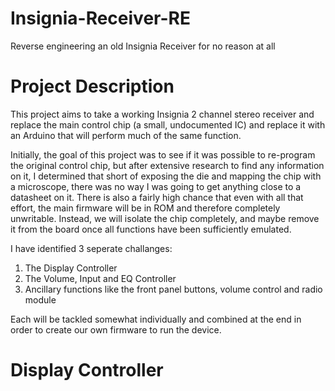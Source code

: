 # Insignia-Receiver-RE
Reverse engineering an old Insignia Receiver for no reason at all

# Project Description
This project aims to take a working Insignia 2 channel stereo receiver and replace the main control chip (a small, undocumented IC) and replace it with an Arduino that will perform much of the same function.

Initially, the goal of this project was to see if it was possible to re-program the original control chip, but after extensive research to find any information on it, I determined that short of exposing the die and mapping the chip with a microscope, there was no way I was going to get anything close to a datasheet on it. There is also a fairly high chance that even with all that effort, the main firmware will be in ROM and therefore completely unwritable. Instead, we will isolate the chip completely, and maybe remove it from the board once all functions have been sufficiently emulated.

I have identified 3 seperate challanges:
1. The Display Controller
2. The Volume, Input and EQ Controller
3. Ancillary functions like the front panel buttons, volume control and radio module

Each will be tackled somewhat individually and combined at the end in order to create our own firmware to run the device.

# Display Controller
